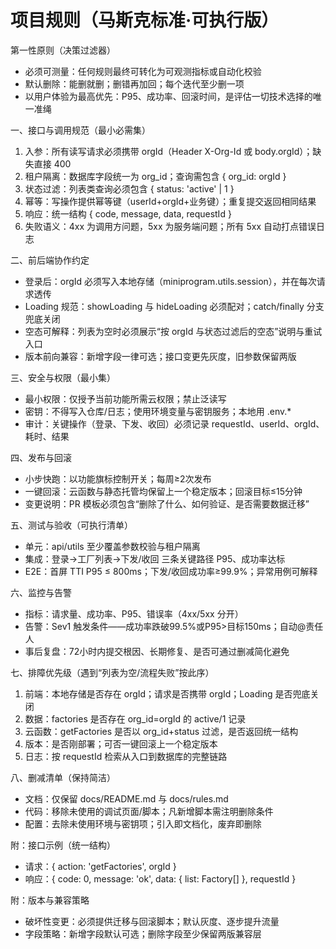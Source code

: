 # 项目规则（马斯克标准·可执行版）

第一性原则（决策过滤器）
- 必须可测量：任何规则最终可转化为可观测指标或自动化校验
- 默认删除：能删就删；删错再加回；每个迭代至少删一项
- 以用户体验为最高优先：P95、成功率、回滚时间，是评估一切技术选择的唯一准绳

一、接口与调用规范（最小必需集）
1) 入参：所有读写请求必须携带 orgId（Header X-Org-Id 或 body.orgId）；缺失直接 400
2) 租户隔离：数据库字段统一为 org_id；查询需包含 { org_id: orgId }
3) 状态过滤：列表类查询必须包含 { status: 'active' | 1 }
4) 幂等：写操作提供幂等键（userId+orgId+业务键）；重复提交返回相同结果
5) 响应：统一结构 { code, message, data, requestId }
6) 失败语义：4xx 为调用方问题，5xx 为服务端问题；所有 5xx 自动打点错误日志

二、前后端协作约定
- 登录后：orgId 必须写入本地存储（miniprogram.utils.session），并在每次请求透传
- Loading 规范：showLoading 与 hideLoading 必须配对；catch/finally 分支兜底关闭
- 空态可解释：列表为空时必须展示“按 orgId 与状态过滤后的空态”说明与重试入口
- 版本前向兼容：新增字段一律可选；接口变更先灰度，旧参数保留两版

三、安全与权限（最小集）
- 最小权限：仅授予当前功能所需云权限；禁止泛读写
- 密钥：不得写入仓库/日志；使用环境变量与密钥服务；本地用 .env.*
- 审计：关键操作（登录、下发、收回）必须记录 requestId、userId、orgId、耗时、结果

四、发布与回滚
- 小步快跑：以功能旗标控制开关；每周≥2次发布
- 一键回滚：云函数与静态托管均保留上一个稳定版本；回滚目标≤15分钟
- 变更说明：PR 模板必须包含“删除了什么、如何验证、是否需要数据迁移”

五、测试与验收（可执行清单）
- 单元：api/utils 至少覆盖参数校验与租户隔离
- 集成：登录→工厂列表→下发/收回 三条关键路径 P95、成功率达标
- E2E：首屏 TTI P95 ≤ 800ms；下发/收回成功率≥99.9%；异常用例可解释

六、监控与告警
- 指标：请求量、成功率、P95、错误率（4xx/5xx 分开）
- 告警：Sev1 触发条件——成功率跌破99.5%或P95>目标150ms；自动@责任人
- 事后复盘：72小时内提交根因、长期修复、是否可通过删减简化避免

七、排障优先级（遇到“列表为空/流程失败”按此序）
1) 前端：本地存储是否存在 orgId；请求是否携带 orgId；Loading 是否兜底关闭
2) 数据：factories 是否存在 org_id=orgId 的 active/1 记录
3) 云函数：getFactories 是否以 org_id+status 过滤，是否返回统一结构
4) 版本：是否刚部署；可否一键回滚上一个稳定版本
5) 日志：按 requestId 检索从入口到数据库的完整链路

八、删减清单（保持简洁）
- 文档：仅保留 docs/README.md 与 docs/rules.md
- 代码：移除未使用的调试页面/脚本；凡新增脚本需注明删除条件
- 配置：去除未使用环境与密钥项；引入即文档化，废弃即删除

附：接口示例（统一结构）
- 请求：{ action: 'getFactories', orgId }
- 响应：{ code: 0, message: 'ok', data: { list: Factory[] }, requestId }

附：版本与兼容策略
- 破坏性变更：必须提供迁移与回滚脚本；默认灰度、逐步提升流量
- 字段策略：新增字段默认可选；删除字段至少保留两版兼容层